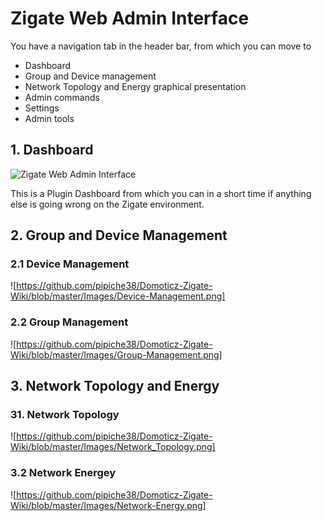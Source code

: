 # Zigate Web Admin Interface

You have a navigation tab in the header bar, from which you can move to
- Dashboard
- Group and Device management
- Network Topology and Energy graphical presentation
- Admin commands
- Settings
- Admin tools

## 1. Dashboard
![Zigate Web Admin Interface](https://github.com/pipiche38/Domoticz-Zigate-Wiki/blob/master/Images/Dashboard.png)

This is a Plugin Dashboard from which you can in a short time if anything else is going wrong on the Zigate environment.

## 2. Group and Device Management
### 2.1 Device Management

![https://github.com/pipiche38/Domoticz-Zigate-Wiki/blob/master/Images/Device-Management.png]

### 2.2 Group Management

![https://github.com/pipiche38/Domoticz-Zigate-Wiki/blob/master/Images/Group-Management.png]

## 3. Network Topology and Energy

### 31. Network Topology

![https://github.com/pipiche38/Domoticz-Zigate-Wiki/blob/master/Images/Network_Topology.png]

### 3.2 Network Energey 

![https://github.com/pipiche38/Domoticz-Zigate-Wiki/blob/master/Images/Network-Energy.png]
